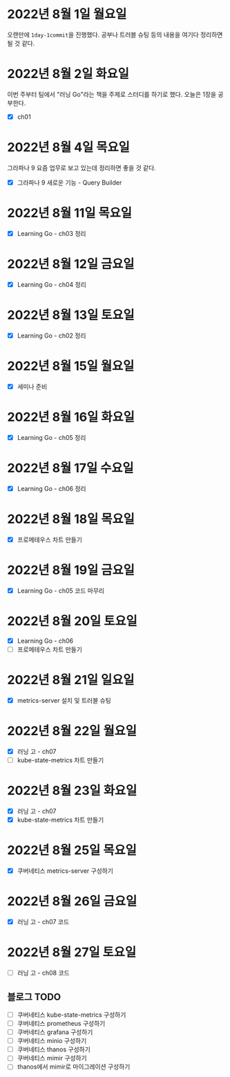 # 2022년 8월 1일 월요일

오랜만에 `1day-1commit`을 진행했다. 공부나 트러블 슈팅 등의 내용을 여기다 정리하면 될 것 같다. 

# 2022년 8월 2일 화요일

이번 주부터 팀에서 "러닝 Go"라는 책을 주제로 스터디를 하기로 했다. 오늘은 1장을 공부한다.

* [x] ch01

# 2022년 8월 4일 목요일

그라파나 9 요즘 업무로 보고 있는데 정리하면 좋을 것 같다.

* [x] 그라파나 9 새로운 기능 - Query Builder

# 2022년 8월 11일 목요일

* [x] Learning Go - ch03 정리

# 2022년 8월 12일 금요일

* [x] Learning Go - ch04 정리

# 2022년 8월 13일 토요일

* [x] Learning Go - ch02 정리

# 2022년 8월 15일 월요일

* [x] 세미나 준비

# 2022년 8월 16일 화요일

* [x] Learning Go - ch05 정리

# 2022년 8월 17일 수요일

* [x] Learning Go - ch06 정리

# 2022년 8월 18일 목요일

* [x] 프로메테우스 차트 만들기

# 2022년 8월 19일 금요일

* [x] Learning Go - ch05 코드 마무리

# 2022년 8월 20일 토요일

* [x] Learning Go - ch06
* [ ] 프로메테우스 차트 만들기

# 2022년 8월 21일 일요일

* [x] metrics-server 설치 및 트러블 슈팅

# 2022년 8월 22일 월요일

* [x] 러닝 고 - ch07
* [ ] kube-state-metrics 차트 만들기

# 2022년 8월 23일 화요일

* [x] 러닝 고 - ch07
* [x] kube-state-metrics 차트 만들기

# 2022년 8월 25일 목요일

* [x] 쿠버네티스 metrics-server 구성하기

# 2022년 8월 26일 금요일

* [x] 러닝 고 - ch07 코드

# 2022년 8월 27일 토요일

* [ ] 러닝 고 - ch08 코드

## 블로그 TODO

* [ ] 쿠버네티스 kube-state-metrics 구성하기
* [ ] 쿠버네티스 prometheus 구성하기
* [ ] 쿠버네티스 grafana 구성하기
* [ ] 쿠버네티스 minio 구성하기
* [ ] 쿠버네티스 thanos 구성하기
* [ ] 쿠버네티스 mimir 구성하기
* [ ] thanos에서 mimir로 마이그레이션 구성하기
